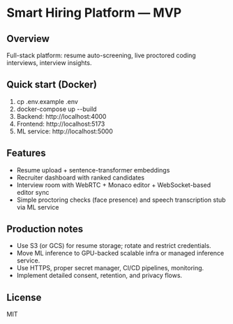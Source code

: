 # Smart Hiring Platform — MVP

## Overview
Full-stack platform: resume auto-screening, live proctored coding interviews, interview insights.

## Quick start (Docker)
1. cp .env.example .env
2. docker-compose up --build
3. Backend: http://localhost:4000
4. Frontend: http://localhost:5173
5. ML service: http://localhost:5000

## Features
- Resume upload + sentence-transformer embeddings
- Recruiter dashboard with ranked candidates
- Interview room with WebRTC + Monaco editor + WebSocket-based editor sync
- Simple proctoring checks (face presence) and speech transcription stub via ML service

## Production notes
- Use S3 (or GCS) for resume storage; rotate and restrict credentials.
- Move ML inference to GPU-backed scalable infra or managed inference service.
- Use HTTPS, proper secret manager, CI/CD pipelines, monitoring.
- Implement detailed consent, retention, and privacy flows.

## License
MIT
